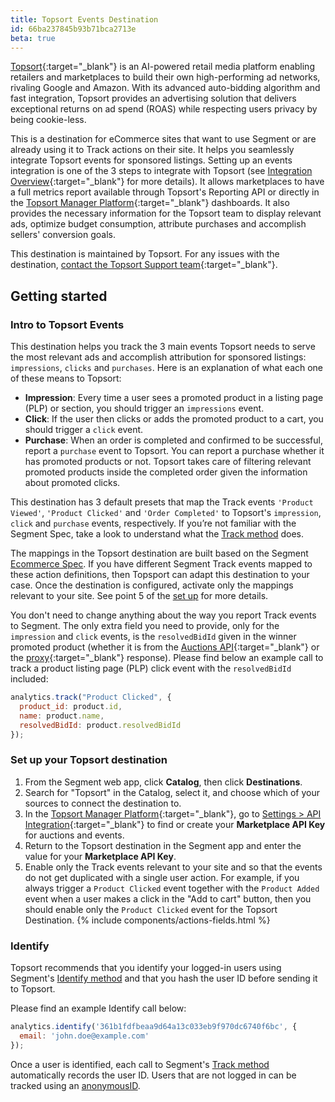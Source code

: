 ```yaml
---
title: Topsort Events Destination
id: 66ba237845b93b71bca2713e
beta: true
---
```


[Topsort](https://www.topsort.com){:target="_blank"} is an AI-powered retail media platform enabling retailers and marketplaces to build their own high-performing ad networks, rivaling Google and Amazon. With its advanced auto-bidding algorithm and fast integration, Topsort provides an advertising solution that delivers exceptional returns on ad spend (ROAS) while respecting users privacy by being cookie-less.

This is a destination for eCommerce sites that want to use Segment or are already using it to Track actions on their site. It helps you seamlessly integrate Topsort events for sponsored listings.
Setting up an events integration is one of the 3 steps to integrate with Topsort (see [Integration Overview](https://docs.topsort.com/reference/integration-overview){:target="_blank"} for more details). It allows marketplaces to have a full metrics report available through Topsort's Reporting API or directly in the [Topsort Manager Platform](https://app.topsort.com){:target="_blank"} dashboards. It also provides the necessary information for the Topsort team to display relevant ads, optimize budget consumption, attribute purchases and accomplish sellers' conversion goals.

This destination is maintained by Topsort. For any issues with the destination, [contact the Topsort Support team](mailto:support@topsort.com){:target="_blank"}.


## Getting started

### Intro to Topsort Events

This destination helps you track the 3 main events Topsort needs to serve the most relevant ads and accomplish attribution for sponsored listings: `impressions`, `clicks` and `purchases`. Here is an explanation of what each one of these means to Topsort:

- **Impression**: Every time a user sees a promoted product in a listing page (PLP) or section, you should trigger an `impressions` event.
- **Click**: If the user then clicks or adds the promoted product to a cart, you should trigger a `click` event.
- **Purchase**: When an order is completed and confirmed to be successful, report a `purchase` event to Topsort. You can report a purchase whether it has promoted products or not. Topsort takes care of filtering relevant promoted products inside the completed order given the information about promoted clicks.

This destination has 3 default presets that map the Track events `'Product Viewed'`, `'Product Clicked'` and `'Order Completed'` to Topsort's `impression`, `click` and `purchase` events, respectively. If you’re not familiar with the Segment Spec, take a look to understand what the [Track method](/docs/connections/spec/track/) does. 

The mappings in the Topsort destination are built based on the Segment [Ecommerce Spec](/docs/connections/spec/ecommerce/v2/). If you have different Segment Track events mapped to these action definitions, then Topsport can adapt this destination to your case. Once the destination is configured, activate only the mappings relevant to your site. See point 5 of the [set up](#set-up-your-topsort-destination) for more details.

You don't need to change anything about the way you report Track events to Segment. The only extra field you need to provide, only for the `impression` and `click` events, is the `resolvedBidId` given in the winner promoted product (whether it is from the [Auctions API](https://docs.topsort.com/reference/createauctions){:target="_blank"} or the [proxy](https://docs.topsort.com/reference/listings-low-code){:target="_blank"} response). Please find below an example call to track a product listing page (PLP) click event with the `resolvedBidId` included:

```js
analytics.track("Product Clicked", {
  product_id: product.id,
  name: product.name,
  resolvedBidId: product.resolvedBidId
});
```

### Set up your Topsort destination

1. From the Segment web app, click **Catalog**, then click **Destinations**.
2. Search for "Topsort" in the Catalog, select it, and choose which of your sources to connect the destination to.
3. In the [Topsort Manager Platform](https://app.topsort.com){:target="_blank"}, go to [Settings > API Integration](https://app.topsort.com/new/es/marketplace/account-settings/api-integration){:target="_blank"} to find or create your **Marketplace API Key** for auctions and events.
4. Return to the Topsort destination in the Segment app and enter the value for your **Marketplace API Key**.
5. Enable only the Track events relevant to your site and so that the events do not get duplicated with a single user action. For example, if you always trigger a `Product Clicked` event together with the `Product Added` event when a user makes a click in the "Add to cart" button, then you should enable only the `Product Clicked` event for the Topsort Destination.
{% include components/actions-fields.html %}
### Identify

Topsort recommends that you identify your logged-in users using Segment's [Identify method](/docs/connections/spec/identify/) and that you hash the user ID before sending it to Topsort.

Please find an example Identify call below:

```js
analytics.identify('361b1fdfbeaa9d64a13c033eb9f970dc6740f6bc', {
  email: 'john.doe@example.com'
});
```

Once a user is identified, each call to Segment's [Track method](/docs/connections/spec/track/) automatically records the user ID.
Users that are not logged in can be tracked using an [anonymousID](/docs/connections/spec/identify/#anonymous-id).
